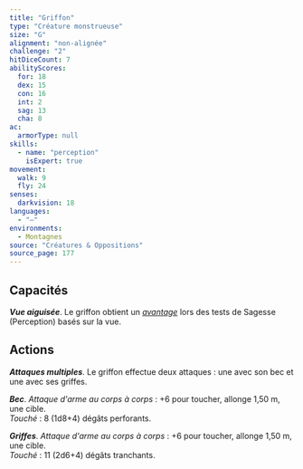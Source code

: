 ```yaml
---
title: "Griffon"
type: "Créature monstrueuse"
size: "G"
alignment: "non-alignée"
challenge: "2"
hitDiceCount: 7
abilityScores:
  for: 18
  dex: 15
  con: 16
  int: 2
  sag: 13
  cha: 8
ac: 
  armorType: null
skills: 
  - name: "perception"
    isExpert: true
movement: 
  walk: 9
  fly: 24
senses: 
  darkvision: 18
languages: 
  - "—"
environments:
  - Montagnes
source: "Créatures & Oppositions"
source_page: 177
---
```

## Capacités
_**Vue aiguisée**_. Le griffon obtient un [_avantage_](/utiliser-les-caracteristiques/#avantage-et-desavantage) lors des tests de Sagesse (Perception) basés sur la vue.

## Actions
_**Attaques multiples**_. Le griffon effectue deux attaques : une avec son bec et une avec ses griffes.

_**Bec**_. _Attaque d'arme au corps à corps_ : +6 pour toucher, allonge 1,50 m, une cible.  
_Touché_ : 8 (1d8+4) dégâts perforants.

_**Griffes**_. _Attaque d'arme au corps à corps_ : +6 pour toucher, allonge 1,50 m, une cible.  
_Touché_ : 11 (2d6+4) dégâts tranchants.
